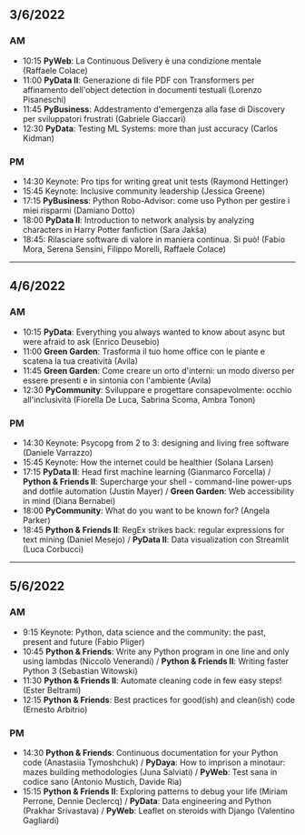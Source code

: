 ## 3/6/2022
### AM
- 10:15 **PyWeb**: La Continuous Delivery è una condizione mentale (Raffaele
  Colace) 
- 11:00 **PyData II**: Generazione di file PDF con Transformers per affinamento
  dell'object detection in documenti testuali (Lorenzo Pisaneschi)
- 11:45 **PyBusiness**: Addestramento d'emergenza alla fase di Discovery per
  sviluppatori frustrati (Gabriele Giaccari)
- 12:30 **PyData**: Testing ML Systems: more than just accuracy (Carlos Kidman) 

### PM
- 14:30 Keynote: Pro tips for writing great unit tests (Raymond Hettinger) 
- 15:45 Keynote: Inclusive community leadership (Jessica Greene) 
- 17:15 **PyBusiness**: Python Robo-Advisor: come uso Python per gestire i miei
  risparmi (Damiano Dotto)
- 18:00 **PyData II**: Introduction to network analysis by analyzing characters
  in Harry Potter fanfiction (Sara Jakša) 
- 18:45: Rilasciare software di valore in maniera continua. Si può! (Fabio Mora,
  Serena Sensini, Filippo Morelli, Raffaele Colace)

---

## 4/6/2022
### AM
- 10:15 **PyData**: Everything you always wanted to know about async but were
  afraid to ask (Enrico Deusebio) 
- 11:00 **Green Garden**: Trasforma il tuo home office con le piante e scatena
  la tua creatività (Avila)
- 11:45 **Green Garden**: Come creare un orto d'interni: un modo diverso per
  essere presenti e in sintonia con l'ambiente (Avila)
- 12:30 **PyCommunity**: Sviluppare e progettare consapevolmente: occhio
  all'inclusività (Fiorella De Luca, Sabrina Scoma, Ambra Tonon)

### PM
- 14:30 Keynote: Psycopg from 2 to 3: designing and living free software
  (Daniele Varrazzo)
- 15:45 Keynote: How the internet could be healthier (Solana Larsen) 
- 17:15 **PyData II**: Head first machine learning (Gianmarco Forcella) /
  **Python & Friends II**: Supercharge your shell - command-line power-ups and
  dotfile automation (Justin Mayer) / **Green Garden**: Web accessibility in
  mind (Diana Bernabei)
- 18:00 **PyCommunity**: What do you want to be known for? (Angela Parker) 
- 18:45 **Python & Friends II**: RegEx strikes back: regular expressions for
  text mining (Daniel Mesejo) / **PyData II**: Data visualization con Streamlit
  (Luca Corbucci) 

---

## 5/6/2022
### AM
- 9:15 Keynote: Python, data science and the community: the past, present and
  future (Fabio Pliger)
- 10:45 **Python & Friends**: Write any Python program in one line and only
  using lambdas (Niccolò Venerandi) / **Python & Friends II**: Writing faster
  Python 3 (Sebastian Witowski) 
- 11:30 **Python & Friends II**: Automate cleaning code in few easy steps!
  (Ester Beltrami) 
- 12:15 **Python & Friends**: Best practices for good(ish) and clean(ish) code
  (Ernesto Arbitrio) 

### PM
- 14:30 **Python & Friends**: Continuous documentation for your Python code
  (Anastasiia Tymoshchuk) / **PyDaya**: How to imprison a minotaur: mazes
  building methodologies (Juna Salviati) / **PyWeb**: Test sana in codice sano
  (Antonio Mustich, Davide Ria) 
- 15:15 **Python & Friends II**: Exploring patterns to debug your life (Miriam
  Perrone, Dennie Declercq) / **PyData**: Data engineering and Python (Prakhar
  Srivastava) / **PyWeb**: Leaflet on steroids with Django (Valentino Gagliardi)